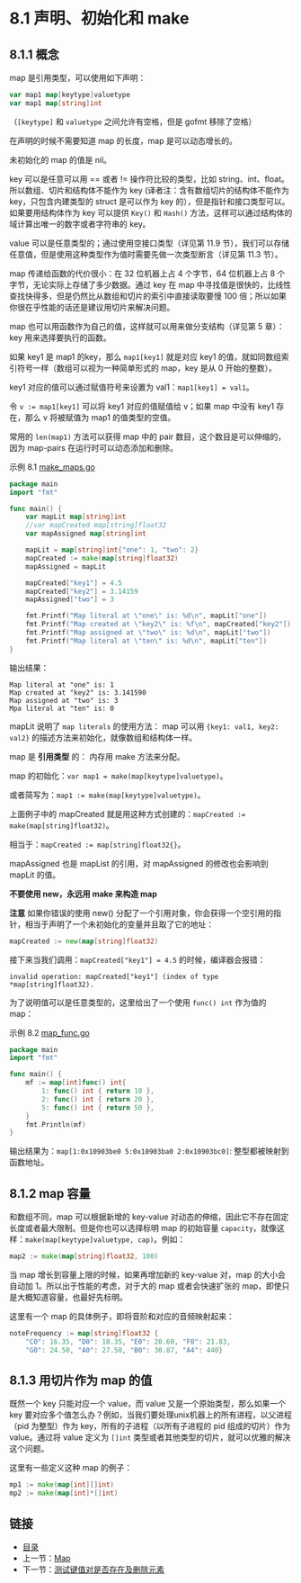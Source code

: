 # 8.1 声明、初始化和 make

## 8.1.1 概念

map 是引用类型，可以使用如下声明：

```go
var map1 map[keytype]valuetype
var map1 map[string]int
```

（`[keytype]` 和 `valuetype` 之间允许有空格，但是 gofmt 移除了空格）

在声明的时候不需要知道 map 的长度，map 是可以动态增长的。

未初始化的 map 的值是 nil。

key 可以是任意可以用 == 或者 != 操作符比较的类型，比如 string、int、float。所以数组、切片和结构体不能作为 key (译者注：含有数组切片的结构体不能作为 key，只包含内建类型的 struct 是可以作为 key 的），但是指针和接口类型可以。如果要用结构体作为 key 可以提供 `Key()` 和 `Hash()` 方法，这样可以通过结构体的域计算出唯一的数字或者字符串的 key。

value 可以是任意类型的；通过使用空接口类型（详见第 11.9 节），我们可以存储任意值，但是使用这种类型作为值时需要先做一次类型断言（详见第 11.3 节）。

map 传递给函数的代价很小：在 32 位机器上占 4 个字节，64 位机器上占 8 个字节，无论实际上存储了多少数据。通过 key 在 map 中寻找值是很快的，比线性查找快得多，但是仍然比从数组和切片的索引中直接读取要慢 100 倍；所以如果你很在乎性能的话还是建议用切片来解决问题。

map 也可以用函数作为自己的值，这样就可以用来做分支结构（详见第 5 章）：key 用来选择要执行的函数。

如果 key1 是 map1 的key，那么 `map1[key1]` 就是对应 key1 的值，就如同数组索引符号一样（数组可以视为一种简单形式的 map，key 是从 0 开始的整数）。

key1 对应的值可以通过赋值符号来设置为 val1：`map1[key1] = val1`。

令 `v := map1[key1]` 可以将 key1 对应的值赋值给 v；如果 map 中没有 key1 存在，那么 v 将被赋值为 map1 的值类型的空值。

常用的 `len(map1)` 方法可以获得 map 中的 pair 数目，这个数目是可以伸缩的，因为 map-pairs 在运行时可以动态添加和删除。

示例 8.1 [make_maps.go](examples/chapter_8/make_maps.go)

```go
package main
import "fmt"

func main() {
	var mapLit map[string]int
	//var mapCreated map[string]float32
	var mapAssigned map[string]int

	mapLit = map[string]int{"one": 1, "two": 2}
	mapCreated := make(map[string]float32)
	mapAssigned = mapLit

	mapCreated["key1"] = 4.5
	mapCreated["key2"] = 3.14159
	mapAssigned["two"] = 3

	fmt.Printf("Map literal at \"one\" is: %d\n", mapLit["one"])
	fmt.Printf("Map created at \"key2\" is: %f\n", mapCreated["key2"])
	fmt.Printf("Map assigned at \"two\" is: %d\n", mapLit["two"])
	fmt.Printf("Map literal at \"ten\" is: %d\n", mapLit["ten"])
}
```

输出结果：

	Map literal at "one" is: 1
	Map created at "key2" is: 3.141590
	Map assigned at "two" is: 3
	Mpa literal at "ten" is: 0

mapLit 说明了 `map literals` 的使用方法： map 可以用 `{key1: val1, key2: val2}` 的描述方法来初始化，就像数组和结构体一样。

map 是 **引用类型** 的： 内存用 make 方法来分配。

map 的初始化：`var map1 = make(map[keytype]valuetype)`。

或者简写为：`map1 := make(map[keytype]valuetype)`。

上面例子中的 mapCreated 就是用这种方式创建的：`mapCreated := make(map[string]float32)`。

相当于：`mapCreated := map[string]float32{}`。

mapAssigned 也是 mapList 的引用，对 mapAssigned 的修改也会影响到 mapLit 的值。

**不要使用 new，永远用 make 来构造 map**

**注意** 如果你错误的使用 new() 分配了一个引用对象，你会获得一个空引用的指针，相当于声明了一个未初始化的变量并且取了它的地址：

```go
mapCreated := new(map[string]float32)
```

接下来当我们调用：`mapCreated["key1"] = 4.5` 的时候，编译器会报错：

	invalid operation: mapCreated["key1"] (index of type *map[string]float32).

为了说明值可以是任意类型的，这里给出了一个使用 `func() int` 作为值的 map：

示例 8.2 [map_func.go](examples/chapter_8/map_func.go)

```go
package main
import "fmt"

func main() {
	mf := map[int]func() int{
		1: func() int { return 10 },
		2: func() int { return 20 },
		5: func() int { return 50 },
	}
	fmt.Println(mf)
}
```

输出结果为：`map[1:0x10903be0 5:0x10903ba0 2:0x10903bc0]`: 整型都被映射到函数地址。

## 8.1.2 map 容量

和数组不同，map 可以根据新增的 key-value 对动态的伸缩，因此它不存在固定长度或者最大限制。但是你也可以选择标明 map 的初始容量 `capacity`，就像这样：`make(map[keytype]valuetype, cap)`。例如：

```go
map2 := make(map[string]float32, 100)
```

当 map 增长到容量上限的时候，如果再增加新的 key-value 对，map 的大小会自动加 1。所以出于性能的考虑，对于大的 map 或者会快速扩张的 map，即使只是大概知道容量，也最好先标明。

这里有一个 map 的具体例子，即将音阶和对应的音频映射起来：

```go
noteFrequency := map[string]float32 {
	"C0": 16.35, "D0": 18.35, "E0": 20.60, "F0": 21.83,
	"G0": 24.50, "A0": 27.50, "B0": 30.87, "A4": 440}
```

## 8.1.3 用切片作为 map 的值

既然一个 key 只能对应一个 value，而 value 又是一个原始类型，那么如果一个 key 要对应多个值怎么办？例如，当我们要处理unix机器上的所有进程，以父进程（pid 为整型）作为 key，所有的子进程（以所有子进程的 pid 组成的切片）作为 value。通过将 value 定义为 `[]int` 类型或者其他类型的切片，就可以优雅的解决这个问题。

这里有一些定义这种 map 的例子：

```go
mp1 := make(map[int][]int)
mp2 := make(map[int]*[]int)
```

## 链接

- [目录](directory.md)
- 上一节：[Map](08.0.md)
- 下一节：[测试键值对是否存在及删除元素](08.2.md)
